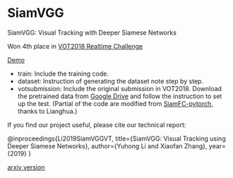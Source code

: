 # SiamVGG
SiamVGG: Visual Tracking with Deeper Siamese Networks

Won 4th place in [VOT2018 Realtime Challenge](http://www.votchallenge.net/vot2018/)

[Demo](https://www.youtube.com/watch?v=cvP64cmiAmY)

* train: Include the training code.
* dataset: Instruction of generating the dataset note step by step.
* votsubmission: Include the original submission in VOT2018. Download the pretrained data from [Google Drive](https://drive.google.com/file/d/13rx9kMJ1lwpics1Qr9_uKjloqLHfMaoU/view?usp=sharing) and follow the instruction to set up the test. (Partial of the code are modified from [SiamFC-pytorch](https://github.com/huanglianghua/siamfc-pytorch), thanks to Lianghua.)

If you find our project useful, please cite our technical report:

@inproceedings{Li2019SiamVGGVT,
  title={SiamVGG: Visual Tracking using Deeper Siamese Networks},
  author={Yuhong Li and Xiaofan Zhang},
  year={2019}
}

[arxiv version](https://arxiv.org/abs/1902.02804)
